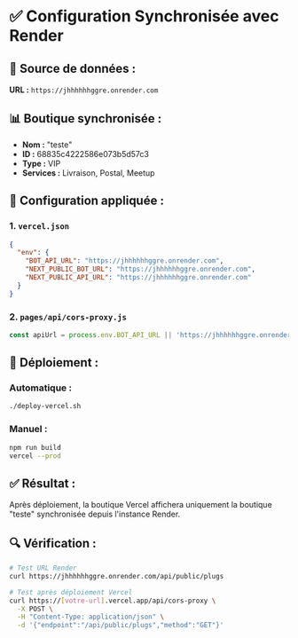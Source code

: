 # ✅ Configuration Synchronisée avec Render

## 🎯 **Source de données :**
**URL :** `https://jhhhhhhggre.onrender.com`

## 📊 **Boutique synchronisée :**
- **Nom :** "teste"
- **ID :** 68835c4222586e073b5d57c3
- **Type :** VIP
- **Services :** Livraison, Postal, Meetup

## 🔧 **Configuration appliquée :**

### 1. `vercel.json`
```json
{
  "env": {
    "BOT_API_URL": "https://jhhhhhhggre.onrender.com",
    "NEXT_PUBLIC_BOT_URL": "https://jhhhhhhggre.onrender.com", 
    "NEXT_PUBLIC_API_URL": "https://jhhhhhhggre.onrender.com"
  }
}
```

### 2. `pages/api/cors-proxy.js`
```javascript
const apiUrl = process.env.BOT_API_URL || 'https://jhhhhhhggre.onrender.com'
```

## 🚀 **Déploiement :**

### Automatique :
```bash
./deploy-vercel.sh
```

### Manuel :
```bash
npm run build
vercel --prod
```

## ✅ **Résultat :**
Après déploiement, la boutique Vercel affichera uniquement la boutique "teste" synchronisée depuis l'instance Render.

## 🔍 **Vérification :**
```bash
# Test URL Render
curl https://jhhhhhhggre.onrender.com/api/public/plugs

# Test après déploiement Vercel
curl https://[votre-url].vercel.app/api/cors-proxy \
  -X POST \
  -H "Content-Type: application/json" \
  -d '{"endpoint":"/api/public/plugs","method":"GET"}'
```